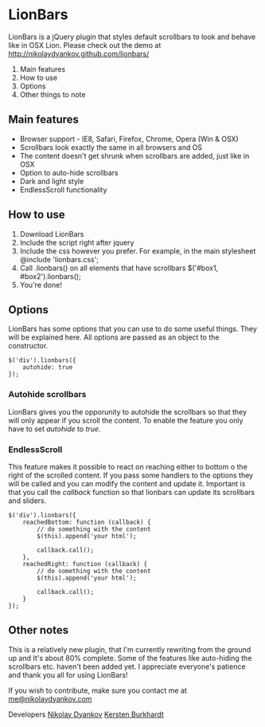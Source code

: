 # LionBars

LionBars is a jQuery plugin that styles default scrollbars to look and behave like in OSX Lion.
Please check out the demo at http://nikolaydyankov.github.com/lionbars/

1. Main features
2. How to use
3. Options
4. Other things to note

## Main features

- Browser support - IE8, Safari, Firefox, Chrome, Opera (Win & OSX)
- Scrollbars look exactly the same in all browsers and OS
- The content doesn't get shrunk when scrollbars are added, just like in OSX
- Option to auto-hide scrollbars
- Dark and light style
- EndlessScroll functionality

## How to use

1. Download LionBars
2. Include the script right after jquery
    <script type="text/javascript" src="lionbars.js"></script>
3. Include the css however you prefer. For example, in the main stylesheet
    @include 'lionbars.css';
4. Call .lionbars() on all elements that have scrollbars
    $('#box1, #box2').lionbars();
5. You're done!

## Options

LionBars has some options that you can use to do some useful things. They will be explained here. All options are passed as an object to the constructor.

    $('div').lionbars({
        autohide: true
    });

### Autohide scrollbars

LionBars gives you the opporunity to autohide the scrollbars so that they will only appear if you scroll the content. To enable the feature you only have to set *autohide* to *true*.

### EndlessScroll

This feature makes it possible to react on reaching either to bottom o the right of the scrolled content. If you pass some handlers to the options they will be called and you can modify the content and update it. Important is that you call the *callback* function so that lionbars can update its scrollbars and sliders.

    $('div').lionbars({
        reachedBottom: function (callback) {
            // do something with the content
            $(this).append('your html');
            
            callback.call();
        },
        reachedRight: function (callback) {
            // do something with the content
            $(this).append('your html');
            
            callback.call();
        }
    });

## Other notes

This is a relatively new plugin, that I'm currently rewriting from the ground up and It's about 80% complete. Some of the features like auto-hiding the scrollbars etc. haven't been added yet. I appreciate everyone's patience and thank you all for using LionBars!

If you wish to contribute, make sure you contact me at me@nikolaydyankov.com

Developers
<a href="http://www.nikolaydyankov.com">Nikolay Dyankov</a>
<a href="http://github.com/kersten">Kersten Burkhardt</a>